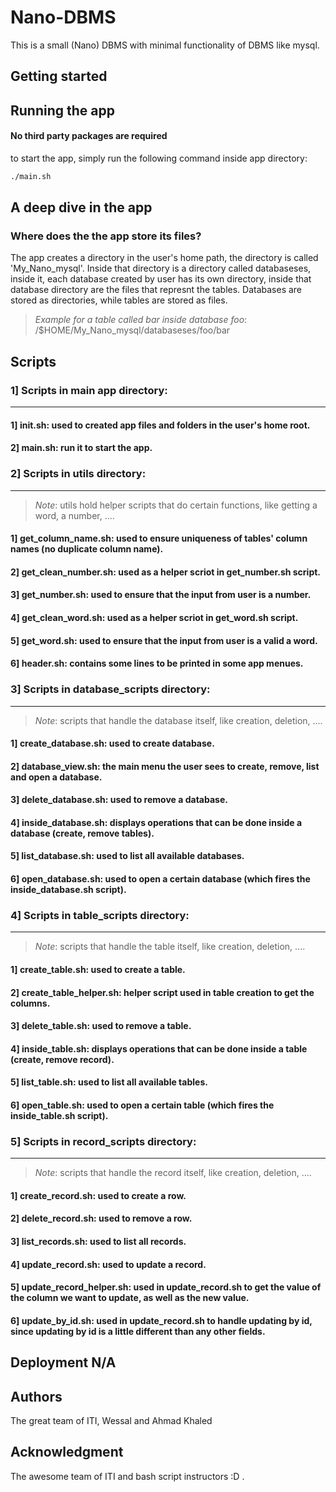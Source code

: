 # Nano-DBMS
This is a small (Nano) DBMS with minimal functionality of DBMS like mysql.

## Getting started

## Running the app

#### No third party packages are required
to start the app, simply run the following command inside app directory:

```bash
./main.sh
```

## A deep dive in the app

### Where does the the app store its files?

The app creates a directory in the user's home path, the directory is called 'My_Nano_mysql'.
Inside that directory is a directory called databaseses, inside it, each database created by user has its own directory, inside that database directory are the files that represnt the tables.
Databases are stored as directories, while tables are stored as files.
> _Example for a table called bar inside database foo_: /$HOME/My_Nano_mysql/databaseses/foo/bar


## Scripts

### 1] Scripts in main app directory:
--------------------------------------

#### 1] init.sh: used to created app files and folders in the user's home root.
#### 2] main.sh: run it to start the app.

### 2] Scripts in utils directory:
--------------------------------------
> _Note_: utils hold helper scripts that do certain functions, like getting a word, a number, ....
#### 1] get_column_name.sh: used to ensure uniqueness of tables' column names (no duplicate column name).
#### 2] get_clean_number.sh: used as a helper scriot in get_number.sh script.
#### 3] get_number.sh: used to ensure that the input from user is a number.
#### 4] get_clean_word.sh: used as a helper scriot in get_word.sh script.
#### 5] get_word.sh: used to ensure that the input from user is a valid a word.
#### 6] header.sh: contains some lines to be printed in some app menues.

### 3] Scripts in database_scripts directory:
----------------------------------------------
> _Note_: scripts that handle the database itself, like creation, deletion, ....
#### 1] create_database.sh: used to create database.
#### 2] database_view.sh: the main menu the user sees to create, remove, list and open a database.
#### 3] delete_database.sh: used to remove a database.
#### 4] inside_database.sh: displays operations that can be done inside a database (create, remove tables).
#### 5] list_database.sh: used to list all available databases.
#### 6] open_database.sh: used to open a certain database (which fires the inside_database.sh script).

### 4] Scripts in table_scripts directory:
----------------------------------------------
> _Note_: scripts that handle the table itself, like creation, deletion, ....
#### 1] create_table.sh: used to create a table.
#### 2] create_table_helper.sh: helper script used in table creation to get the columns.
#### 3] delete_table.sh: used to remove a table.
#### 4] inside_table.sh: displays operations that can be done inside a table (create, remove record).
#### 5] list_table.sh: used to list all available tables.
#### 6] open_table.sh: used to open a certain table (which fires the inside_table.sh script).

### 5] Scripts in record_scripts directory:
----------------------------------------------
> _Note_: scripts that handle the record itself, like creation, deletion, ....
#### 1] create_record.sh: used to create a row.
#### 2] delete_record.sh: used to remove a row.
#### 3] list_records.sh: used to list all records.
#### 4] update_record.sh: used to update a record.
#### 5] update_record_helper.sh: used in update_record.sh to get the value of the column we want to update, as well as the new value.
#### 6] update_by_id.sh: used in update_record.sh to handle updating by id, since updating by id is a little different than any other fields.


## Deployment N/A

## Authors

The great team of ITI, Wessal and Ahmad Khaled

## Acknowledgment

The awesome team of ITI and bash script instructors :D .
